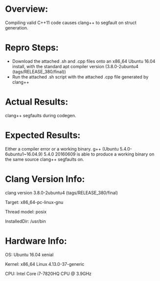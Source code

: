 # Overview:

Compiling valid C++11 code causes clang++ to segfault on struct generation.

# Repro Steps:

 - Download the attached .sh and .cpp files onto an x86_64 Ubuntu 16.04 install, with the standard apt compiler version (3.8.0-2ubuntu4 (tags/RELEASE_380/final))
 - Run the attached .sh script with the attached .cpp file generated by clang++

# Actual Results:

clang++ segfaults during codegen.

# Expected Results:

Either a compiler error or a working binary. g++ (Ubuntu 5.4.0-6ubuntu1~16.04.9) 5.4.0 20160609 is able to produce a working binary on the same source clang++ segfaults on.

# Clang Version Info:
clang version 3.8.0-2ubuntu4 (tags/RELEASE_380/final)

Target: x86_64-pc-linux-gnu

Thread model: posix

InstalledDir: /usr/bin

# Hardware Info:

OS: Ubuntu 16.04 xenial

Kernel: x86_64 Linux 4.13.0-37-generic

CPU: Intel Core i7-7820HQ CPU @ 3.9GHz
